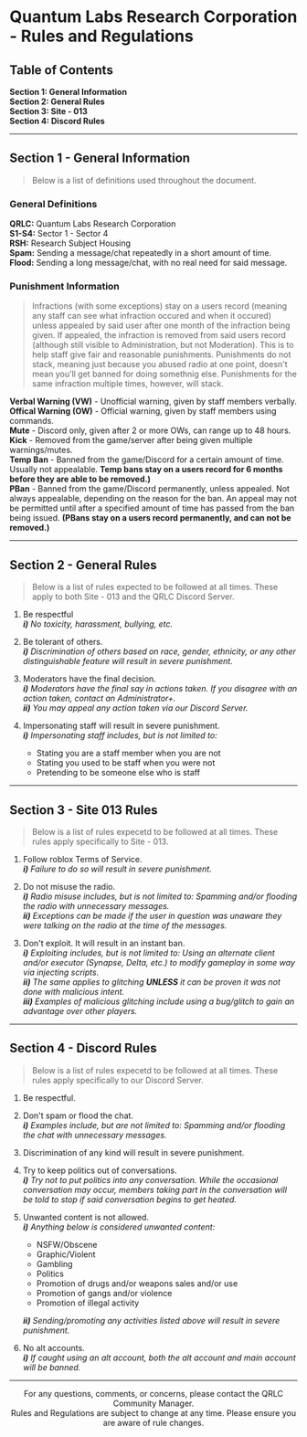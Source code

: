 # Quantum Labs Research Corporation - Rules and Regulations
## Table of Contents

**Section 1: General Information**  
**Section 2: General Rules**  
**Section 3: Site - 013**  
**Section 4: Discord Rules**  

---

## Section 1 - General Information
> Below is a list of definitions used throughout the document.

### General Definitions  
**QRLC:** Quantum Labs Research Corporation  
**S1-S4:** Sector 1 - Sector 4  
**RSH:** Research Subject Housing  
**Spam:** Sending a message/chat repeatedly in a short amount of time.  
**Flood:** Sending a long message/chat, with no real need for said message.

### Punishment Information
> Infractions (with some exceptions) stay on a users record (meaning any staff can see what infraction occured and when it occured) unless appealed by said user after one month of the infraction being given. If appealed, the infraction is removed from said users record (although still visible to Administration, but not Moderation). This is to help staff give fair and reasonable punishments.
> Punishments do not stack, meaning just because you abused radio at one point, doesn't mean you'll get banned for doing somethnig else. Punishments for the same infraction multiple times, however, will stack.  

**Verbal Warning (VW)** - Unofficial warning, given by staff members verbally.  
**Offical Warning (OW)** - Official warning, given by staff members using commands.  
**Mute** - Discord only, given after 2 or more OWs, can range up to 48 hours.  
**Kick** - Removed from the game/server after being given multiple warnings/mutes.  
**Temp Ban** - Banned from the game/Discord for a certain amount of time. Usually not appealable. **Temp bans stay on a users record for 6 months before they are able to be removed.)**  
**PBan** - Banned from the game/Discord permanently, unless appealed. Not always appealable, depending on the reason for the ban. An appeal may not be permitted until after a specified amount of time has passed from the ban being issued. **(PBans stay on a users record permanently, and can not be removed.)**

---

## Section 2 - General Rules
> Below is a list of rules expected to be followed at all times. These apply to both Site - 013 and the QRLC Discord Server.

1) Be respectful  
    ***i)*** *No toxicity, harassment, bullying, etc.*

2) Be tolerant of others.  
    ***i)*** *Discrimination of others based on race, gender, ethnicity, or any other distinguishable feature will result in severe punishment.*

3) Moderators have the final decision.  
    ***i)*** *Moderators have the final say in actions taken. If you disagree with an action taken, contact an Administrator+.*  
    ***ii)*** *You may appeal any action taken via our Discord Server.*

4) Impersonating staff will result in severe punishment.  
    ***i)*** *Impersonating staff includes, but is not limited to:*  
    + Stating you are a staff member when you are not
    + Stating you used to be staff when you were not
    + Pretending to be someone else who is staff

---

## Section 3 - Site 013 Rules
> Below is a list of rules expecetd to be followed at all times. These rules apply specifically to Site - 013.

1) Follow roblox Terms of Service.  
    ***i)*** *Failure to do so will result in severe punishment.*

2) Do not misuse the radio.  
    ***i)***  *Radio misuse includes, but is not limited to: Spamming and/or flooding the radio with unnecessary messages.*  
    ***ii)*** *Exceptions can be made if the user in question was unaware they were talking on the radio at the time of the messages.*

3) Don't exploit. It will result in an instant ban.  
    ***i)*** *Exploiting includes, but is not limited to: Using an alternate client and/or executor (Synapse, Delta, etc.) to modify gameplay in some way via injecting scripts.*  
    ***ii)*** *The same applies to glitching* ***UNLESS*** *it can be proven it was not done with malicious intent.*  
    ***iii)*** *Examples of malicious glitching include using a bug/glitch to gain an advantage over other players.*

---

## Section 4 - Discord Rules
> Below is a list of rules expecetd to be followed at all times. These rules apply specifically to our Discord Server.

1) Be respectful.

2) Don't spam or flood the chat.  
    ***i)*** *Examples include, but are not limited to: Spamming and/or flooding the chat with unnecessary messages.*

3) Discrimination of any kind will result in severe punishment.

4) Try to keep politics out of conversations.  
    ***i)*** *Try not to put politics into any conversation. While the occasional conversation may occur, members taking part in the conversation will be told to stop if said conversation begins to get heated.*

5) Unwanted content is not allowed.  
    ***i)*** *Anything below is considered unwanted content:*  
    + NSFW/Obscene
    + Graphic/Violent
    + Gambling
    + Politics
    + Promotion of drugs and/or weapons sales and/or use
    + Promotion of gangs and/or violence
    + Promotion of illegal activity

    ***ii)*** *Sending/promoting any activities listed above will result in severe punishment.*

6) No alt accounts.  
    ***i)*** *If caught using an alt account, both the alt account and main account will be banned.*

---

<p style="text-align: center;">For any questions, comments, or concerns, please contact the QRLC Community Manager.<br>Rules and Regulations are subject to change at any time. Please ensure you are aware of rule changes.</p>